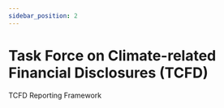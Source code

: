```yaml
---
sidebar_position: 2
---
```


# Task Force on Climate-related Financial Disclosures (TCFD)

TCFD Reporting Framework
